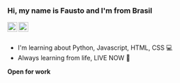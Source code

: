 ### Hi, my name is Fausto and I'm from Brasil 
<a href="https://www.linkedin.com/in/fvxstx/">
  <img align="left" alt="Fausto's LinkedIN" width="22px" src="https://raw.githubusercontent.com/peterthehan/peterthehan/master/assets/linkedin.svg" />
</a>
<a href="https://open.spotify.com/user/12165681669?si=-6ubArR7R5OO6bCI4wlXLw">
  <img align="left" alt="Fausto's Spotify" width="22px" src="https://raw.githubusercontent.com/peterthehan/peterthehan/master/assets/spotify.svg" />
</a>

<br />
<br />

* I'm learning about Python, Javascript, HTML, CSS :computer:
* Always learning from life, LIVE NOW :game_die:

**Open for work** 
<!--
**fvxstx/fvxstx** is a ✨ _special_ ✨ repository because its `README.md` (this file) appears on your GitHub profile.
-->
